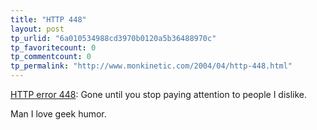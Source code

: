 ```yaml
---
title: "HTTP 448"
layout: post
tp_urlid: "6a010534988cd3970b0120a5b36488970c"
tp_favoritecount: 0
tp_commentcount: 0
tp_permalink: "http://www.monkinetic.com/2004/04/http-448.html"
---
```

<a href="http://mpt.net.nz/archive/2004/04/17/stop">HTTP error 448</a>: Gone until you stop paying attention to people I dislike.

Man I love geek humor.
